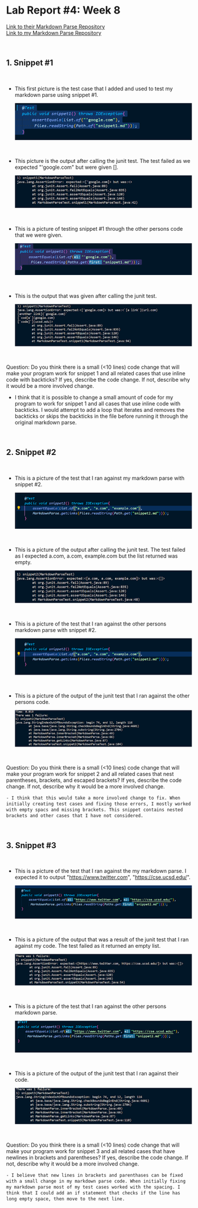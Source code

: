 # Lab Report #4: Week 8

[Link to their Markdown Parse Repository](https://github.com/canitry/markdown-parser.git)
<br/>
[Link to my Markdown Parse Repository](https://github.com/Yundukki/markdown-parser)

<br/>

## 1. Snippet #1

<br/>

- This first picture is the test case that I added and used to test my markdown parse using snippet #1. 
    
    ![](mySnippet1.png)

<br/>

- This picture is the output after calling the junit test. The test failed as we expected "'google.com" but were given [].

    ![](mySnippet1Output.png)

<br/>

- This is a picture of testing snippet #1 through the other persons code that we were given. 

    ![](theirSnippet1.png)

<br/>

- This is the output that was given after calling the junit test.  

    ![](theirSnippet1Output.png)

<br/>

Question: Do you think there is a small (<10 lines) code change that will make
your program work for snippet 1 and all related cases that use inline
code with backticks? If yes, describe the code change. If not, describe
why it would be a more involved change.

- I think that it is possible to change a small amount of code for my program to work for snippet 1 and all cases that use inline code with backticks. I would attempt to add a loop that iterates and removes the backticks or skips the backticks in the file before running it through the original markdown parse. 

<br/>

## 2. Snippet #2

<br/>

- This is a picture of the test that I ran against my markdown parse with snippet #2.

    ![](mySnippet2.png)

<br/>

- This is a picture of the output after calling the junit test. The test failed as I expected a.com, a.com, example.com but the list returned was empty. 

    ![](mySnippet2Output.png)

<br/>

- This is a picture of the test that I ran against the other persons markdown parse with snippet #2.

    ![](theirSnippet2.png)

<br/>

- This is a picture of the output of the junit test that I ran against the other persons code. 

    ![](theirSnippet2Output.png)

<br/>

Question: Do you think there is a small (<10 lines) code change that will make
your program work for snippet 2 and all related cases that nest
parentheses, brackets, and escaped brackets? If yes, describe the
code change. If not, describe why it would be a more involved change.

    - I think that this would take a more involved change to fix. When initially creating test cases and fixing those errors, I mostly worked with empty spacs and missing brackets. This snippet contains nested brackets and other cases that I have not considered. 

<br/>

## 3. Snippet #3

<br/>

- This is a picture of the test that I ran against the my markdown parse. I expected it to output "https://www.twitter.com", "https://cse.ucsd.edu/".

    ![](mySnippet3.png)
    
<br/>

- This is a picture of the output that was a result of the junit test that I ran against my code. The test failed as it returned an empty list.

    ![](mySnippet3Output.png)

<br/>

- This is a picture of the test that I ran against the other persons markdown parse. 

    ![](theirSnippet3.png)

<br/>

- This is a picture of the output of the junit test that I ran against their code.

    ![](theirSnippet3Output.png)

<br/>

Question: Do you think there is a small (<10 lines) code change that will make
your program work for snippet 3 and all related cases that have
newlines in brackets and parentheses? If yes, describe the code
change. If not, describe why it would be a more involved change.

    - I believe that new lines in brackets and parenthases can be fixed with a small change in my markdown parse code. When initially fixing my markdown parse most of my test cases worked with the spacing. I think that I could add an if statement that checks if the line has long empty space, then move to the next line. 